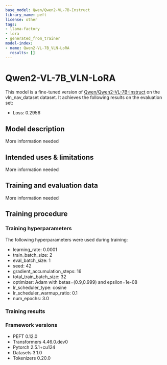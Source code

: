 ```yaml
---
base_model: Qwen/Qwen2-VL-7B-Instruct
library_name: peft
license: other
tags:
- llama-factory
- lora
- generated_from_trainer
model-index:
- name: Qwen2-VL-7B_VLN-LoRA
  results: []
---
```


<!-- This model card has been generated automatically according to the information the Trainer had access to. You
should probably proofread and complete it, then remove this comment. -->

# Qwen2-VL-7B_VLN-LoRA

This model is a fine-tuned version of [Qwen/Qwen2-VL-7B-Instruct](https://huggingface.co/Qwen/Qwen2-VL-7B-Instruct) on the vln_nav_dataset dataset.
It achieves the following results on the evaluation set:
- Loss: 0.2956

## Model description

More information needed

## Intended uses & limitations

More information needed

## Training and evaluation data

More information needed

## Training procedure

### Training hyperparameters

The following hyperparameters were used during training:
- learning_rate: 0.0001
- train_batch_size: 2
- eval_batch_size: 1
- seed: 42
- gradient_accumulation_steps: 16
- total_train_batch_size: 32
- optimizer: Adam with betas=(0.9,0.999) and epsilon=1e-08
- lr_scheduler_type: cosine
- lr_scheduler_warmup_ratio: 0.1
- num_epochs: 3.0

### Training results



### Framework versions

- PEFT 0.12.0
- Transformers 4.46.0.dev0
- Pytorch 2.5.1+cu124
- Datasets 3.1.0
- Tokenizers 0.20.0